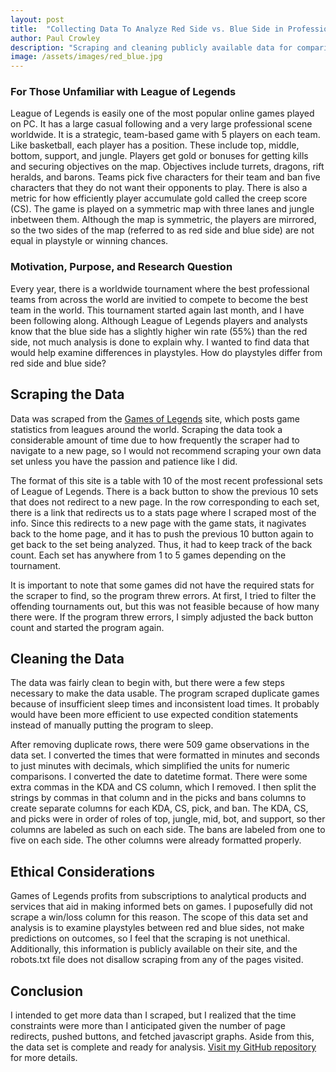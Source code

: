 ```yaml
---
layout: post
title:  "Collecting Data To Analyze Red Side vs. Blue Side in Professional League of Legends"
author: Paul Crowley
description: "Scraping and cleaning publicly available data for comparisons in playstyle across both sides."
image: /assets/images/red_blue.jpg
---
```

### For Those Unfamiliar with League of Legends
  League of Legends is easily one of the most popular online games played on PC. It has a large casual following and a very large professional scene worldwide. It is a strategic, team-based game with 5 players on each team. Like basketball, each player has a position. These include top, middle, bottom, support, and jungle. Players get gold or bonuses for getting kills and securing objectives on the map. Objectives include turrets, dragons, rift heralds, and barons. Teams pick five characters for their team and ban five characters that they do not want their opponents to play. There is also a metric for how efficiently player accumulate gold called the creep score (CS). The game is played on a symmetric map with three lanes and jungle inbetween them. Although the map is symmetric, the players are mirrored, so the two sides of the map (referred to as red side and blue side) are not equal in playstyle or winning chances.

### Motivation, Purpose, and Research Question
  Every year, there is a worldwide tournament where the best professional teams from across the world are invitied to compete to become the best team in the world. This tournament started again last month, and I have been following along. Although League of Legends players and analysts know that the blue side has a slightly higher win rate (55%) than the red side, not much analysis is done to explain why. I wanted to find data that would help examine differences in playstyles. How do playstyles differ from red side and blue side?

## Scraping the Data
  Data was scraped from the [Games of Legends](https://gol.gg/esports/home/) site, which posts game statistics from leagues around the world. Scraping the data took a considerable amount of time due to how frequently the scraper had to navigate to a new page, so I would not recommend scraping your own data set unless you have the passion and patience like I did. 
  
  The format of this site is a table with 10 of the most recent professional sets of League of Legends. There is a back button to show the previous 10 sets that does not redirect to a new page. In the row corresponding to each set, there is a link that redirects us to a stats page where I scraped most of the info. Since this redirects to a new page with the game stats, it nagivates back to the home page, and it has to push the previous 10 button again to get back to the set being analyzed. Thus, it had to keep track of the back count. Each set has anywhere from 1 to 5 games depending on the tournament.
  
  It is important to note that some games did not have the required stats for the scraper to find, so the program threw errors. At first, I tried to filter the offending tournaments out, but this was not feasible because of how many there were. If the program threw errors, I simply adjusted the back button count and started the program again.

## Cleaning the Data
  The data was fairly clean to begin with, but there were a few steps necessary to make the data usable. The program scraped duplicate games because of insufficient sleep times and inconsistent load times. It probably would have been more efficient to use expected condition statements instead of manually putting the program to sleep. 
  
  After removing duplicate rows, there were 509 game observations in the data set. I converted the times that were formatted in minutes and seconds to just minutes with decimals, which simplified the units for numeric comparisons. I converted the date to datetime format. There were some extra commas in the KDA and CS column, which I removed. I then split the strings by commas in that column and in the picks and bans columns to create separate columns for each KDA, CS, pick, and ban. The KDA, CS, and picks were in order of roles of top, jungle, mid, bot, and support, so ther columns are labeled as such on each side. The bans are labeled from one to five on each side. The other columns were already formatted properly.

## Ethical Considerations
  Games of Legends profits from subscriptions to analytical products and services that aid in making informed bets on games. I puposefully did not scrape a win/loss column for this reason. The scope of this data set and analysis is to examine playstyles between red and blue sides, not make predictions on outcomes, so I feel that the scraping is not unethical. Additionally, this information is publicly available on their site, and the robots.txt file does not disallow scraping from any of the pages visited.

## Conclusion
  I intended to get more data than I scraped, but I realized that the time constraints were more than I anticipated given the number of page redirects, pushed buttons, and fetched javascript graphs. Aside from this, the data set is complete and ready for analysis. [Visit my GitHub repository](https://github.com/crowleyp5/red-blue-lol-analysis) for more details.
